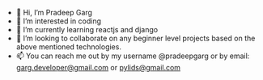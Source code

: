 - 👋 Hi, I’m Pradeep Garg
- 👀 I’m interested in coding
- 🌱 I’m currently learning reactjs and django
- 💞️ I’m looking to collaborate on any beginner level projects based on the above mentioned technologies.
- 📫 You can reach me out by my username @pradeepgarg or by email: garg.developer@gmail.com or pylids@gmail.com

<!---
pradeepgarg/pradeepgarg is a ✨ special ✨ repository because its `README.md` (this file) appears on your GitHub profile.
You can click the Preview link to take a look at your changes.
--->
